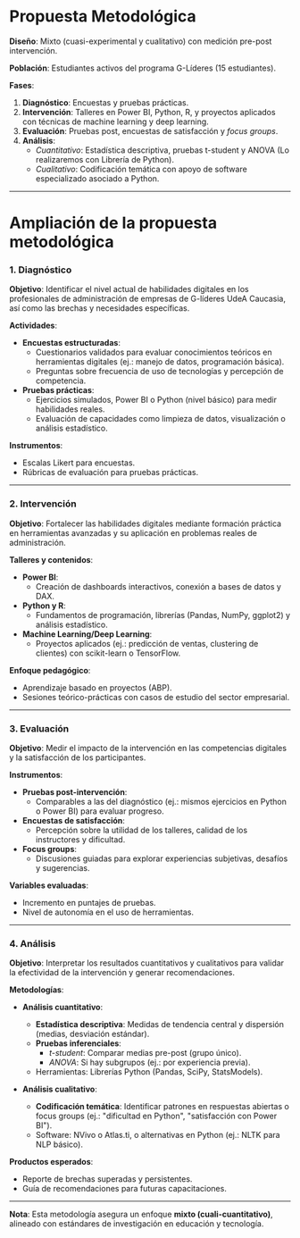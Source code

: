 # **Propuesta Metodológica**

**Diseño**: Mixto (cuasi-experimental y cualitativo) con medición pre-post intervención.

**Población**: Estudiantes activos del programa G-Líderes (15 estudiantes).

**Fases**:

1. **Diagnóstico**: Encuestas y pruebas prácticas.
2. **Intervención**: Talleres en Power BI, Python, R, y proyectos aplicados con técnicas de machine learning y deep learning.
3. **Evaluación**: Pruebas post, encuestas de satisfacción y *focus groups*.
4. **Análisis**:
   - *Cuantitativo*: Estadística descriptiva, pruebas t-student y ANOVA (Lo realizaremos con Librería de Python).
   - *Cualitativo*: Codificación temática con apoyo de software especializado asociado a Python.

---

# Ampliación de la propuesta metodológica  


### **1. Diagnóstico**  
**Objetivo**: Identificar el nivel actual de habilidades digitales en los profesionales de administración de empresas de G-líderes UdeA Caucasia, así como las brechas y necesidades específicas.  

**Actividades**:  
- **Encuestas estructuradas**:  
  - Cuestionarios validados para evaluar conocimientos teóricos en herramientas digitales (ej.: manejo de datos, programación básica).  
  - Preguntas sobre frecuencia de uso de tecnologías y percepción de competencia.  
- **Pruebas prácticas**:  
  - Ejercicios simulados, Power BI o Python (nivel básico) para medir habilidades reales.  
  - Evaluación de capacidades como limpieza de datos, visualización o análisis estadístico.  

**Instrumentos**:  
  - Escalas Likert para encuestas.  
  - Rúbricas de evaluación para pruebas prácticas.  

---

### **2. Intervención**  
**Objetivo**: Fortalecer las habilidades digitales mediante formación práctica en herramientas avanzadas y su aplicación en problemas reales de administración.  

**Talleres y contenidos**:  
- **Power BI**:  
  - Creación de dashboards interactivos, conexión a bases de datos y DAX.  
- **Python y R**:  
  - Fundamentos de programación, librerías (Pandas, NumPy, ggplot2) y análisis estadístico.  
- **Machine Learning/Deep Learning**:  
  - Proyectos aplicados (ej.: predicción de ventas, clustering de clientes) con scikit-learn o TensorFlow.  

**Enfoque pedagógico**:  
  - Aprendizaje basado en proyectos (ABP).  
  - Sesiones teórico-prácticas con casos de estudio del sector empresarial.  

---

### **3. Evaluación**  
**Objetivo**: Medir el impacto de la intervención en las competencias digitales y la satisfacción de los participantes.  

**Instrumentos**:  
- **Pruebas post-intervención**:  
  - Comparables a las del diagnóstico (ej.: mismos ejercicios en Python o Power BI) para evaluar progreso.  
- **Encuestas de satisfacción**:  
  - Percepción sobre la utilidad de los talleres, calidad de los instructores y dificultad.  
- **Focus groups**:  
  - Discusiones guiadas para explorar experiencias subjetivas, desafíos y sugerencias.  

**Variables evaluadas**:  
  - Incremento en puntajes de pruebas.  
  - Nivel de autonomía en el uso de herramientas.  

---

### **4. Análisis**  
**Objetivo**: Interpretar los resultados cuantitativos y cualitativos para validar la efectividad de la intervención y generar recomendaciones.  

**Metodologías**:  
- **Análisis cuantitativo**:  
  - **Estadística descriptiva**: Medidas de tendencia central y dispersión (medias, desviación estándar).  
  - **Pruebas inferenciales**:  
    - *t-student*: Comparar medias pre-post (grupo único).  
    - *ANOVA*: Si hay subgrupos (ej.: por experiencia previa).  
  - Herramientas: Librerías Python (Pandas, SciPy, StatsModels).  

- **Análisis cualitativo**:  
  - **Codificación temática**: Identificar patrones en respuestas abiertas o focus groups (ej.: "dificultad en Python", "satisfacción con Power BI").  
  - Software: NVivo o Atlas.ti, o alternativas en Python (ej.: NLTK para NLP básico).  

**Productos esperados**:  
  - Reporte de brechas superadas y persistentes.  
  - Guía de recomendaciones para futuras capacitaciones.  

--- 

**Nota**: Esta metodología asegura un enfoque **mixto (cuali-cuantitativo)**, alineado con estándares de investigación en educación y tecnología.
